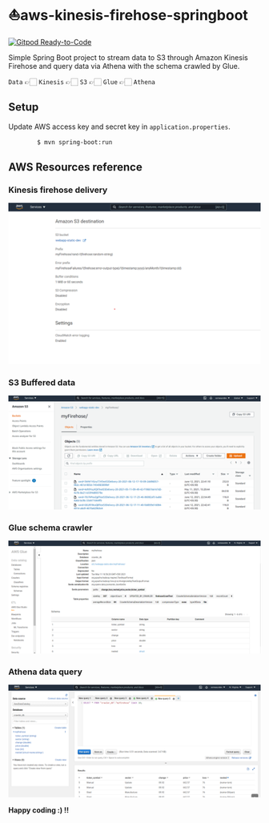 # ⛵️aws-kinesis-firehose-springboot

[![Gitpod Ready-to-Code](https://img.shields.io/badge/Gitpod-Ready--to--Code-blue?logo=gitpod&style=flat-square)](https://gitpod.io/#https://github.com/tamdilip/aws-kinesis-firehose-springboot) 

Simple Spring Boot project to stream data to S3 through Amazon Kinesis Firehose and query data via Athena with the schema crawled by Glue.

`Data` 👉🏻 `Kinesis` 👉🏻 `S3` 👉🏻 `Glue` 👉🏻 `Athena`

## Setup
Update AWS access key and secret key in `application.properties`.

```sh
        $ mvn spring-boot:run
```

## AWS Resources reference
### Kinesis firehose delivery
![Kinesis firehose delivery](https://raw.githubusercontent.com/tamdilip/aws-kinesis-firehose-springboot/main/src/main/resources/images/kinesis-s3.png)
### S3 Buffered data
![Kinesis firehose delivery](https://raw.githubusercontent.com/tamdilip/aws-kinesis-firehose-springboot/main/src/main/resources/images/s3.png)
### Glue schema crawler
![Kinesis firehose delivery](https://raw.githubusercontent.com/tamdilip/aws-kinesis-firehose-springboot/main/src/main/resources/images/Glue.png)
### Athena data query
![Kinesis firehose delivery](https://raw.githubusercontent.com/tamdilip/aws-kinesis-firehose-springboot/main/src/main/resources/images/Athena.png)

**Happy coding :) !!**
